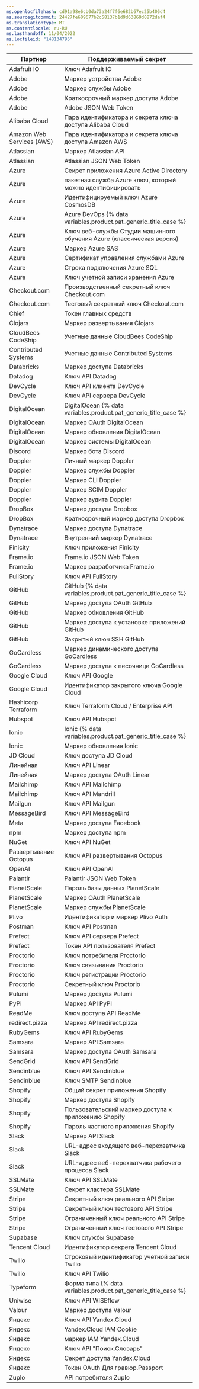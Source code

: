 ```yaml
---
ms.openlocfilehash: cd91a98e6cb0da73a24f7f6e682b67ec25b406d4
ms.sourcegitcommit: 24427fe609677b2c58137b1d9d63869d0872daf4
ms.translationtype: MT
ms.contentlocale: ru-RU
ms.lasthandoff: 11/04/2022
ms.locfileid: "148134795"
---
```

Партнер | Поддерживаемый секрет
--- | ---
Adafruit IO | Ключ Adafruit IO
Adobe | Маркер устройства Adobe
Adobe | Маркер службы Adobe
Adobe | Краткосрочный маркер доступа Adobe
Adobe | Adobe JSON Web Token
Alibaba Cloud | Пара идентификатора и секрета ключа доступа Alibaba Cloud
Amazon Web Services (AWS) | Пара идентификатора и секрета ключа доступа Amazon AWS
Atlassian | Маркер Atlassian API
Atlassian | Atlassian JSON Web Token
Azure | Секрет приложения Azure Active Directory
Azure | пакетная служба Azure ключ, который можно идентифицировать
Azure | Идентифицируемый ключ Azure CosmosDB
Azure | Azure DevOps {% data variables.product.pat_generic_title_case %}
Azure | Ключ веб-службы Студии машинного обучения Azure (классическая версия)
Azure | Маркер Azure SAS
Azure | Сертификат управления службами Azure
Azure | Строка подключения Azure SQL
Azure | Ключ учетной записи хранения Azure
Checkout.com | Производственный секретный ключ Checkout.com
Checkout.com | Тестовый секретный ключ Checkout.com
Chief | Токен главных средств
Clojars | Маркер развертывания Clojars
CloudBees CodeShip | Учетные данные CloudBees CodeShip
Contributed Systems | Учетные данные Contributed Systems
Databricks | Маркер доступа Databricks
Datadog | Ключ API Datadog
DevCycle | Ключ API клиента DevCycle
DevCycle | Ключ API сервера DevCycle
DigitalOcean | DigitalOcean {% data variables.product.pat_generic_title_case %}
DigitalOcean | Маркер OAuth DigitalOcean
DigitalOcean | Маркер обновления DigitalOcean
DigitalOcean | Маркер системы DigitalOcean
Discord | Маркер бота Discord
Doppler | Личный маркер Doppler
Doppler | Маркер службы Doppler
Doppler | Маркер CLI Doppler
Doppler | Маркер SCIM Doppler
Doppler | Маркер аудита Doppler
DropBox | Маркер доступа Dropbox
DropBox | Краткосрочный маркер доступа Dropbox
Dynatrace | Маркер доступа Dynatrace
Dynatrace | Внутренний маркер Dynatrace
Finicity | Ключ приложения Finicity
Frame.io | Frame.io JSON Web Token
Frame.io| Маркер разработчика Frame.io
FullStory| Ключ API FullStory
GitHub | GitHub {% data variables.product.pat_generic_title_case %}
GitHub | Маркер доступа OAuth GitHub
GitHub | Маркер обновления GitHub
GitHub | Маркер доступа к установке приложений GitHub
GitHub | Закрытый ключ SSH GitHub
GoCardless | Маркер динамического доступа GoCardless
GoCardless | Маркер доступа к песочнице GoCardless
Google Cloud | Ключ API Google
Google Cloud | Идентификатор закрытого ключа Google Cloud
Hashicorp Terraform | Ключ Terraform Cloud / Enterprise API
Hubspot | Ключ API Hubspot
Ionic | Ionic {% data variables.product.pat_generic_title_case %}
Ionic | Маркер обновления Ionic
JD Cloud | Ключ доступа JD Cloud
Линейная | Ключ API Linear
Линейная | Маркер доступа OAuth Linear
Mailchimp | Ключ API Mailchimp
Mailchimp | Ключ API Mandrill
Mailgun | Ключ API Mailgun
MessageBird | Ключ API MessageBird
Meta | Маркер доступа Facebook
npm | Маркер доступа npm
NuGet | Ключ API NuGet
Развертывание Octopus | Ключ API развертывания Octopus
OpenAI | Ключ API OpenAI
Palantir | Palantir JSON Web Token
PlanetScale | Пароль базы данных PlanetScale
PlanetScale | Маркер OAuth PlanetScale
PlanetScale | Маркер службы PlanetScale
Plivo | Идентификатор и маркер Plivo Auth
Postman | Ключ API Postman
Prefect | Ключ API сервера Prefect
Prefect | Токен API пользователя Prefect
Proctorio | Ключ потребителя Proctorio
Proctorio | Ключ связывания Proctorio
Proctorio | Ключ регистрации Proctorio
Proctorio | Секретный ключ Proctorio
Pulumi | Маркер доступа Pulumi
PyPI | Маркер API PyPI
ReadMe | Ключ доступа API ReadMe
redirect.pizza | Маркер API redirect.pizza
RubyGems | Ключ API RubyGems
Samsara | Маркер API Samsara
Samsara | Маркер доступа OAuth Samsara
SendGrid | Ключ API SendGrid
Sendinblue | Ключ API Sendinblue
Sendinblue | Ключ SMTP Sendinblue
Shopify | Общий секрет приложения Shopify
Shopify | Маркер доступа Shopify
Shopify | Пользовательский маркер доступа к приложению Shopify
Shopify | Пароль частного приложения Shopify
Slack | Маркер API Slack
Slack | URL-адрес входящего веб-перехватчика Slack
Slack | URL-адрес веб-перехватчика рабочего процесса Slack
SSLMate | Ключ API SSLMate
SSLMate | Секрет кластера SSLMate
Stripe | Секретный ключ реального API Stripe
Stripe | Секретный ключ тестового API Stripe
Stripe | Ограниченный ключ реального API Stripe
Stripe | Ограниченный ключ тестового API Stripe
Supabase | Ключ службы Supabase
Tencent Cloud | Идентификатор секрета Tencent Cloud
Twilio | Строковый идентификатор учетной записи Twilio
Twilio | Ключ API Twilio
Typeform | Форма типа {% data variables.product.pat_generic_title_case %}
Uniwise | Ключ API WISEflow 
Valour | Маркер доступа Valour
Яндекс | Ключ API Yandex.Cloud   
Яндекс | Yandex.Cloud IAM Cookie    
Яндекс | маркер IAM Yandex.Cloud 
Яндекс | Ключ API "Поиск.Словарь"  
Яндекс | Секрет доступа Yandex.Cloud 
Яндекс | Токен OAuth Для гравюр.Passport    
Zuplo | API потребителя Zuplo
